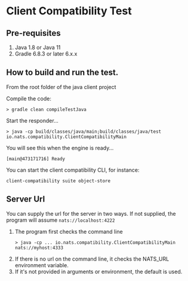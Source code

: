 # Client Compatibility Test

## Pre-requisites

1. Java 1.8 or Java 11
2. Gradle 6.8.3 or later 6.x.x

## How to build and run the test.

From the root folder of the java client project

Compile the code:
```shell
> gradle clean compileTestJava
```

Start the responder...
```shell
> java -cp build/classes/java/main;build/classes/java/test io.nats.compatibility.ClientCompatibilityMain
```

You will see this when the engine is ready... 
```shell
[main@473171716] Ready
```

You can start the client compatibility CLI, for instance:
```shell
client-compatibility suite object-store
```

## Server Url

You can supply the url for the server in two ways. If not supplied, the program will assume `nats://localhost:4222`

1. The program first checks the command line
    ```shell
    > java -cp ... io.nats.compatibility.ClientCompatibilityMain nats://myhost:4333
    ```
2. If there is no url on the command line, it checks the NATS_URL environment variable.
3. If it's not provided in arguments or environment, the default is used.
